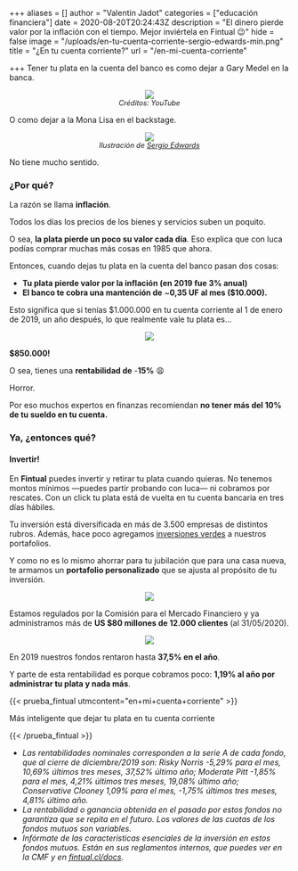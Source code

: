 +++
aliases = []
author = "Valentin Jadot"
categories = ["educación financiera"]
date = 2020-08-20T20:24:43Z
description = "El dinero pierde valor por la inflación con el tiempo. Mejor inviértela en Fintual 😉"
hide = false
image = "/uploads/en-tu-cuenta-corriente-sergio-edwards-min.png"
title = "¿En tu cuenta corriente?"
url = "/en-mi-cuenta-corriente"

+++
Tener tu plata en la cuenta del banco es como dejar a Gary Medel en la banca.

<div style="text-align:center">  
<figure>  
<img src="/uploads/garymedel no po.png">  
<figcaption style="display:block;text-align:center;font-size:.8rem"><i>Créditos: YouTube</i></figcaption>
</figure>  
</div>

O como dejar a la Mona Lisa en el backstage.

<div style="text-align:center">
<figure>
<img src="/uploads/en-tu-cuenta-corriente-sergio-edwards-min.png">
<figcaption style="display:block;text-align:center;font-size:.8rem"><i>Ilustración de <a target="_blank" href="https://www.behance.net/sergioedwards">Sergio Edwards</a></i></figcaption>
</figure>
</div>

No tiene mucho sentido.

### **¿Por qué?**

La razón se llama **inflación**.

Todos los días los precios de los bienes y servicios suben un poquito.

O sea, **la plata pierde un poco su valor cada día**. Eso explica que con luca podías comprar muchas más cosas en 1985 que ahora.

Entonces, cuando dejas tu plata en la cuenta del banco pasan dos cosas:

* **Tu plata pierde valor por la inflación (en 2019 fue 3% anual)**
* **El banco te cobra una mantención de** \~**0,35 UF al mes ($10.000).**

Esto significa que si tenías $1.000.000 en tu cuenta corriente al 1 de enero de 2019, un año después, lo que realmente vale tu plata es...

<div style="text-align:center"> <img src="/uploads/giphy.webp" />  
</div>

**$850.000!**

O sea, tienes una **rentabilidad de** -**15%** 😩

Horror.

Por eso muchos expertos en finanzas recomiendan **no tener más del 10% de tu sueldo en tu cuenta.**

### **Ya, ¿entonces qué?**

#### **Invertir!**

En **Fintual** puedes invertir y retirar tu plata cuando quieras. No tenemos montos mínimos —puedes partir probando con luca— ni cobramos por rescates. Con un click tu plata está de vuelta en tu cuenta bancaria en tres días hábiles.

Tu inversión está diversificada en más de 3.500 empresas de distintos rubros. Además, hace poco agregamos [inversiones verdes](https://edu.fintual.cl/inversiones-verdes-en-fintual/) a nuestros portafolios.

Y como no es lo mismo ahorrar para tu jubilación que para una casa nueva, te armamos un **portafolio personalizado** que se ajusta al propósito de tu inversión.

<div style="text-align:center">  
<figure>  
<img src="/uploads/objetivos.png">  
</figure>  
</div>

Estamos regulados por la Comisión para el Mercado Financiero y ya administramos más de **US $80 millones de 12.000 clientes** (al 31/05/2020).

<p align="center"> <img src="/uploads/cmf.png"> </p>

En 2019 nuestros fondos rentaron hasta **37,5% en el año**.

Y parte de esta rentabilidad es porque cobramos poco: **1,19% al año por administrar tu plata y nada más**.

{{< prueba_fintual utmcontent="en+mi+cuenta+corriente" >}}

Más inteligente que dejar tu plata en tu cuenta corriente

{{< /prueba_fintual >}}

* _Las rentabilidades nominales corresponden a la serie A de cada fondo, que al cierre de diciembre/2019 son: Risky Norris -5,29% para el mes, 10,69% últimos tres meses, 37,52% último año; Moderate Pitt -1,85% para el mes, 4,21% últimos tres meses, 19,08% último año; Conservative Clooney 1,09% para el mes, -1,75% últimos tres meses, 4,81% último año._
* _La rentabilidad o ganancia obtenida en el pasado por estos fondos no garantiza que se repita en el futuro. Los valores de las cuotas de los fondos mutuos son variables._
* _Infórmate de las características esenciales de la inversión en estos fondos mutuos. Están en sus reglamentos internos, que puedes ver en la CMF y en_ [_fintual.cl/docs_](http://fintual.cl/docs)_._